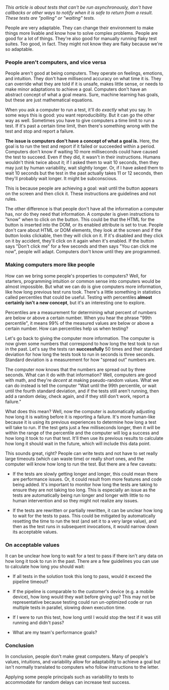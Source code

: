 *This article is about tests that can't be run asynchronously, don't have callbacks or other ways to notify when it is safe to return from a result. These tests are "polling" or "waiting" tests.*

People are very adaptable. They can change their environment to make things more livable and know how to solve complex problems. People are good for a lot of things. They're also good for manually running flaky test suites. Too good, in fact. They might not know they are flaky because we're so adaptable.

### People aren't computers, and vice versa

People aren't good at being computers. They operate on feelings, emotions, and intuition. They don't have millisecond accuracy on what time it is. They can override what they are told if it is unsafe, makes little sense, or needs to make minor adaptations to achieve a goal. Computers don't have an abstract concept of what a goal means. Sure, machine learning has goals, but these are just mathematical equations.

When you ask a computer to run a test, it'll do *exactly* what you say. In some ways this is good: you want reproducibility. But it can go the other way as well. Sometimes you have to give computers a time limit to run a test. If it's past a certain time limit, then there's something wrong with the test and ‌stop and report a failure.

**The issue is computers don't have a concept of what a goal is.** Here, the goal is to run the test and report if it failed or succeeded within a period. Computers don't know if waiting 10 more milliseconds could have caused the test to succeed. Even if they did, it wasn't in their instructions. Humans ‌wouldn't think twice about it; if I asked them to wait 10 seconds, then they may just by human variability, wait slightly longer. Or, if I have asked them to wait 10 seconds but the test in the past actually takes 11 or 12 seconds, then they'll probably wait ‌longer. It might be subconscious.

This is because people are achieving a goal: wait until the button appears on the screen and then click it. These instructions are guidelines and not rules.

The other difference is that people don't have all the information a computer has, nor do they need that information. A computer is given instructions to "know" when to click on the button. This could be that the HTML for the button is inserted into the DOM, or its enabled attribute is set to true. People don't care about HTML or DOM elements, they look at the screen and if the button looks clickable, then they will click on it. If it's disabled and they click on it by accident, they'll click on it again when it's enabled. If the button says "Don't click me" for a few seconds and then says "You can click me now", people will adapt. Computers don't know until they are programmed.

### Making computers more like people

How can we bring some people's properties to computers? Well, for starters, programming intuition or common sense into computers would be almost impossible. But what we can do is give computers more information, like how long previous test runs took. There's a little something in statistics called percentiles that could be useful. Testing with percentiles **almost certainly isn't a new concept**, but it's an interesting one to explore.

Percentiles are a measurement for determining what percent of numbers are below or above a certain number. When you hear the phrase "99th percentile", it means 99% of the measured values are ‌below or above a certain number. How can percentiles help us when testing?

Let's go back to giving the computer more information. The computer is now given some numbers that correspond to how long the test took to run in the past. Let's say the tests ran **successfully** 50 times and their standard deviation for how long the tests took to run in seconds is three seconds. Standard deviation is a measurement for how "spread out" numbers are.

The computer now knows that the numbers are spread out by three seconds. What can it do with that information? Well, computers are good with math, and they're *decent* at making pseudo-random values. What we can do instead is tell the computer "Wait until the 99th percentile, or wait until the fourth standard deviation, and if the tests still aren't running, then add a random delay, check again, and if they still don't work, report a failure."

What does this mean? Well, now the computer is automatically adjusting how long it is waiting before it is reporting a failure. It's more human-like because it is using its previous experiences to determine how long a test will take to run. If the test gets just a few milliseconds longer, then it will be within the range of the percentile and the computer will log a success and how long it took to run that test. It'll then use its previous results to calculate how long it should wait in the future, which will include this data point.

This sounds great, right? People can write tests and not have to set really large timeouts (which can waste time) or really short ones, and the computer will know how long to run the test. But there are a few caveats:

-   If the tests are slowly getting longer and longer, this could mean there are performance issues. Or, it could result from more features and code being added. It's important to monitor how long the tests are taking to ensure they are not taking too long. This is especially an issue as the tests are automatically being run longer and longer with little to no human intervention and so they might not realize any issues.

-   If the tests are rewritten or partially rewritten, it can be unclear how long to wait for the tests to pass. This could be mitigated by automatically resetting the time ‌to run the test (and set it to a very large value), and then as the test runs in subsequent invocations, it would narrow down its acceptable values.

### On acceptable values

It can be unclear how long to wait for a test to pass if there isn't any data on how long it took to run in the past. There are a few guidelines you can use to calculate how long you should wait:

-   If all tests in the solution took this long to pass, would it exceed the pipeline timeout?

-   If the pipeline is comparable to the customer's device (e.g. a mobile device), how long would they wait before giving up? This may not be representative because testing could run un-optimized code or run multiple tests in parallel, ‌slowing down execution time.

-   If I were to run this test, how long until I would stop the test if it was still running and didn't pass?

-   What are my team's performance goals?

### Conclusion

In conclusion, people don't make great computers. Many of people's values, intuitions, and variability allow for adaptability to achieve a goal but isn't normally translated to computers who follow instructions to the letter.

Applying some people principals such as variability to tests to accommodate for random delays can increase test success.
